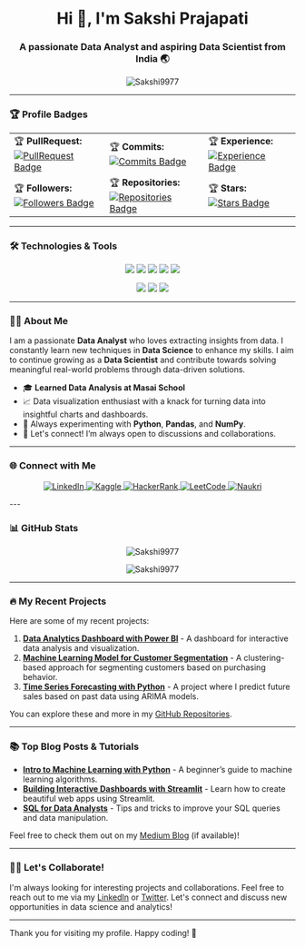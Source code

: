 <h1 align="center">Hi 👋, I'm Sakshi Prajapati</h1>
<h3 align="center">A passionate Data Analyst and aspiring Data Scientist from India 🌏</h3>
<p align="center">
  <img src="https://komarev.com/ghpvc/?username=Sakshi9977&label=Profile%20views&color=0e75b6&style=flat" alt="Sakshi9977" />
</p>

---

### 🏆 Profile Badges
<table align="center">
  <tr>
    <td>🏆 <b>PullRequest:</b> 
        <a href="https://github.com/Sakshi9977/pulls" target="_blank">
            <img src="https://img.shields.io/badge/PullRequest-High%20Puller-0e75b6?style=flat&logo=github" alt="PullRequest Badge"/>
        </a>
    </td>
    <td>🏆 <b>Commits:</b> 
        <a href="https://github.com/Sakshi9977/commits" target="_blank">
            <img src="https://img.shields.io/badge/Commits-Middle%20Committer-ffa500?style=flat&logo=github" alt="Commits Badge"/>
        </a>
    </td>
    <td>🏆 <b>Experience:</b> 
        <a href="https://github.com/Sakshi9977" target="_blank">
            <img src="https://img.shields.io/badge/Experience-Junior%20Dev-008000?style=flat&logo=github" alt="Experience Badge"/>
        </a>
    </td>
  </tr>
  <tr>
    <td>🏆 <b>Followers:</b> 
        <a href="https://github.com/Sakshi9977" target="_blank">
            <img src="https://img.shields.io/badge/Followers-First%20Friend-1c1c1c?style=flat&logo=github" alt="Followers Badge"/>
        </a>
    </td>
    <td>🏆 <b>Repositories:</b> 
        <a href="https://github.com/Sakshi9977" target="_blank">
            <img src="https://img.shields.io/badge/Repositories-First%20Repository-7f3f98?style=flat&logo=github" alt="Repositories Badge"/>
        </a>
    </td>
    <td>🏆 <b>Stars:</b> 
        <a href="https://github.com/Sakshi9977" target="_blank">
            <img src="https://img.shields.io/badge/Stars-Unknown-fafafa?style=flat&logo=github" alt="Stars Badge"/>
        </a>
    </td>
  </tr>
</table>


---
### 🛠 Technologies & Tools
<p align="center">
  <img src="https://img.shields.io/badge/-Python-black?style=flat&logo=python&logoColor=white&width=120" />
  <img src="https://img.shields.io/badge/-Pandas-black?style=flat&logo=pandas&logoColor=white&width=120" />
  <img src="https://img.shields.io/badge/-NumPy-blue?style=flat&logo=numpy&logoColor=white&width=120" />
  <img src="https://img.shields.io/badge/-Matplotlib-orange?style=flat&logo=matplotlib&logoColor=white&width=120" />
  <img src="https://img.shields.io/badge/-Seaborn-blue?style=flat&logo=seaborn&logoColor=white&width=120" />
</p>
<p align="center">
  <img src="https://img.shields.io/badge/-MySQL-lightgrey?style=flat&logo=mysql&logoColor=white&width=120" />
  <img src="https://img.shields.io/badge/-Microsoft%20Excel-green?style=flat&logo=microsoftexcel&logoColor=white&width=120" />
  <img src="https://img.shields.io/badge/-Power%20BI-yellow?style=flat&logo=powerbi&logoColor=white&width=120" />
</p>

---


### 🧑‍💻 About Me
I am a passionate **Data Analyst** who loves extracting insights from data. I constantly learn new techniques in **Data Science** to enhance my skills. I aim to continue growing as a **Data Scientist** and contribute towards solving meaningful real-world problems through data-driven solutions.

- 🎓 **Learned Data Analysis at Masai School**
- 📈 Data visualization enthusiast with a knack for turning data into insightful charts and dashboards.
- 🤖 Always experimenting with **Python**, **Pandas**, and **NumPy**.
- 💬 Let's connect! I’m always open to discussions and collaborations.

---

### 🌐 Connect with Me
<p align="center">
  <a href="https://www.linkedin.com/in/sakshi-prajapati-31b990205/" target="blank">
    <img align="center" src="https://img.shields.io/badge/-LinkedIn-blue?style=flat&logo=linkedin" alt="LinkedIn" />
   </a>
  <a href="https://www.kaggle.com/sakshi1117" target="blank">
    <img align="center" src="https://img.shields.io/badge/-Kaggle-gray?style=flat&logo=kaggle" alt="Kaggle" />
  </a>
  <a href="https://www.hackerrank.com/profile/sakshiballb" target="blank">
    <img align="center" src="https://img.shields.io/badge/-HackerRank-brightgreen?style=flat&logo=hackerrank" alt="HackerRank" />
  </a>
  <a href="https://leetcode.com/u/sakshiPrajapati/" target="blank">
    <img align="center" src="https://img.shields.io/badge/-LeetCode-orange?style=flat&logo=leetcode" alt="LeetCode" />
  </a>
  <a href="https://www.naukri.com/mnjuser/profile?id=&altresid" target="blank">
    <img align="center" src="https://img.shields.io/badge/-Naukri-blue?style=flat&logo=naukri" alt="Naukri" />
  </a>
</p>
---


### 📊 GitHub Stats
<p align="center">
  <img src="https://github-readme-stats.vercel.app/api?username=Sakshi9977&show_icons=true&locale=en" alt="Sakshi9977" />
</p>

<p align="center">
  <img src="https://github-readme-stats.vercel.app/api/top-langs?username=Sakshi9977&show_icons=true&locale=en&layout=compact" alt="Sakshi9977" />
</p>

---

### 🔥 My Recent Projects
Here are some of my recent projects:

1. **[Data Analytics Dashboard with Power BI](#)** - A dashboard for interactive data analysis and visualization.
2. **[Machine Learning Model for Customer Segmentation](#)** - A clustering-based approach for segmenting customers based on purchasing behavior.
3. **[Time Series Forecasting with Python](#)** - A project where I predict future sales based on past data using ARIMA models.

You can explore these and more in my [GitHub Repositories](https://github.com/Sakshi9977).

---

### 📚 Top Blog Posts & Tutorials
- **[Intro to Machine Learning with Python](#)** - A beginner’s guide to machine learning algorithms.
- **[Building Interactive Dashboards with Streamlit](#)** - Learn how to create beautiful web apps using Streamlit.
- **[SQL for Data Analysts](#)** - Tips and tricks to improve your SQL queries and data manipulation.

Feel free to check them out on my [Medium Blog](#) (if available)!

---

### 🧑‍💻 Let's Collaborate!
I'm always looking for interesting projects and collaborations. Feel free to reach out to me via my [LinkedIn](https://www.linkedin.com/in/your-linkedin-profile) or [Twitter](https://twitter.com/your-twitter-handle). Let's connect and discuss new opportunities in data science and analytics!

---

Thank you for visiting my profile. Happy coding! 🚀
